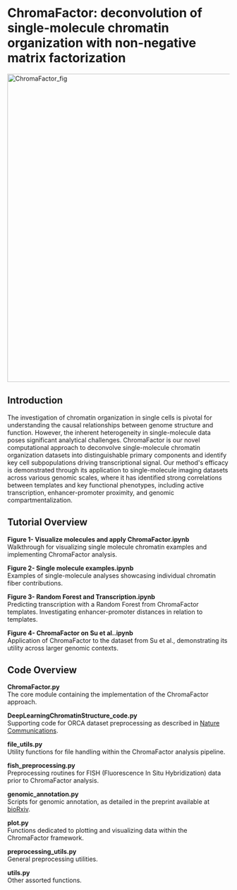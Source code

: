 # ChromaFactor: deconvolution of single-molecule chromatin organization with non-negative matrix factorization


<img width="698" alt="ChromaFactor_fig" src="https://github.com/lgunsalus/ChromaFactor/assets/11052222/6cca0b8c-d111-4397-8168-031b9732dd86">

## Introduction
The investigation of chromatin organization in single cells is pivotal for understanding the causal relationships between genome structure and function. However, the inherent heterogeneity in single-molecule data poses significant analytical challenges. ChromaFactor is our novel computational approach to deconvolve single-molecule chromatin organization datasets into distinguishable primary components and identify key cell subpopulations driving transcriptional signal. Our method's efficacy is demonstrated through its application to single-molecule imaging datasets across various genomic scales, where it has identified strong correlations between templates and key functional phenotypes, including active transcription, enhancer-promoter proximity, and genomic compartmentalization.

## Tutorial Overview

**Figure 1- Visualize molecules and apply ChromaFactor.ipynb**  
Walkthrough for visualizing single molecule chromatin examples and implementing ChromaFactor analysis.

**Figure 2- Single molecule examples.ipynb**  
Examples of single-molecule analyses showcasing individual chromatin fiber contributions.

**Figure 3- Random Forest and Transcription.ipynb**  
Predicting transcription with a Random Forest from ChromaFactor templates. Investigating enhancer-promoter distances in relation to templates.

**Figure 4- ChromaFactor on Su et al..ipynb**  
Application of ChromaFactor to the dataset from Su et al., demonstrating its utility across larger genomic contexts.

## Code Overview

**ChromaFactor.py**  
The core module containing the implementation of the ChromaFactor approach.

**DeepLearningChromatinStructure_code.py**  
Supporting code for ORCA dataset preprocessing as described in [Nature Communications](doi.org/10.1038/s41467-021-23831-4).

**file_utils.py**  
Utility functions for file handling within the ChromaFactor analysis pipeline.

**fish_preprocessing.py**  
Preprocessing routines for FISH (Fluorescence In Situ Hybridization) data prior to ChromaFactor analysis.

**genomic_annotation.py**  
Scripts for genomic annotation, as detailed in the preprint available at [bioRxiv](https://doi.org/10.1101/2023.04.04.535480).

**plot.py**  
Functions dedicated to plotting and visualizing data within the ChromaFactor framework.

**preprocessing_utils.py**  
General preprocessing utilities.

**utils.py**  
Other assorted functions.

